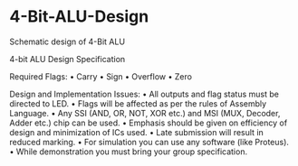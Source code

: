 # 4-Bit-ALU-Design
Schematic design of 4-Bit ALU

4-bit ALU Design Specification

Required Flags:
• Carry
• Sign
• Overflow
• Zero

Design and Implementation Issues:
• All outputs and flag status must be directed to LED.
• Flags will be affected as per the rules of Assembly Language.
• Any SSI (AND, OR, NOT, XOR etc.) and MSI (MUX, Decoder, Adder etc.) chip can be used.
• Emphasis should be given on efficiency of design and minimization of ICs used.
• Late submission will result in reduced marking.
• For simulation you can use any software (like Proteus).
• While demonstration you must bring your group specification.

